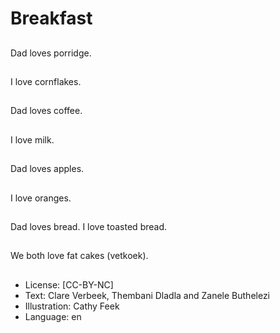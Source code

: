 # Breakfast

##
Dad loves porridge.

##
I love cornflakes.

##
Dad loves coffee.

##
I love milk.

##
Dad loves apples.

##
I love oranges.

##
Dad loves bread.
I love toasted bread.

##
We both love fat cakes
(vetkoek).

##
* License: [CC-BY-NC]
* Text: Clare Verbeek, Thembani Dladla and Zanele Buthelezi
* Illustration: Cathy Feek
* Language: en
